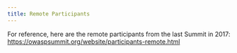 ```yaml
---
title: Remote Participants
---
```


For reference, here are the remote participants from the last Summit in 2017:
https://owaspsummit.org/website/participants-remote.html
